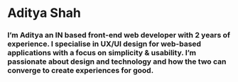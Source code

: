 # Aditya Shah

<!-- <img src="https://media.discordapp.net/attachments/1081988909518573710/1082217146815369227/c9cc6646b0782a5c07e5d7f232fa1c81.jpg" align="right" /> -->

### I’m Aditya an IN based front-end web developer with 2 years of experience. I specialise in UX/UI design for web-based applications with a focus on simplicity & usability. I’m passionate about design and technology and how the two can converge to create experiences for good.

<!-- --- -->

<!-- ### Socials - 

<p><a herf="https://instagram.com/ewww_adi"><img width="50" src="https://raw.githubusercontent.com/ewwadii/ewwadii/e6a8b883423ceaa6b23e6c31b85b1f21dd05d05f/assets/instagram.svg" align="left" /></a>
<a herf="https://twitter.com/ewww_adi"><img width="50" src="https://raw.githubusercontent.com/ewwadii/ewwadii/65e3101ffa9bea7cb1acf05def3b30104e719103/assets/twitter.svg" align="left" /></a>
<a herf="https://behance.com/TheRealAdityaS"><img width="50" src="https://raw.githubusercontent.com/ewwadii/ewwadii/d63d87d8118aa47b2952a407ed3d53b60fa08ff6/assets/behance.svg" align="left" /></a></p>
 -->
<!--  -->

<!-- ### Software And Languages - 

<a herf="https://instagram.com/ewww_adi"><img width="50" src="https://raw.githubusercontent.com/ewwadii/ewwadii/2f5dd6d6a04d23f4616a6656a76dff4df66b73e5/assets/figma.svg" align="left" /></a> -->
<!-- [![Sparkline](https://stars.medv.io/Naereen/badges.svg)](https://stars.medv.io/ewwadii/badges) -->

<!--
**ewwadii/ewwadii** is a ✨ _special_ ✨ repository because its `README.md` (this file) appears on your GitHub profile.

Here are some ideas to get you started:

- 🔭 I’m currently working on ...
- 🌱 I’m currently learning ...
- 👯 I’m looking to collaborate on ...
- 🤔 I’m looking for help with ...
- 💬 Ask me about ...
- 📫 How to reach me: ...
- 😄 Pronouns: ...
- ⚡ Fun fact: ...
-->

